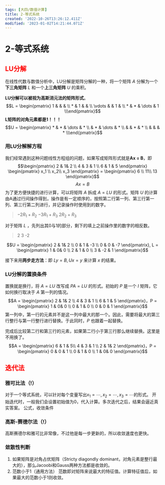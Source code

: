 ```yaml
---
tags: [大四/数值计算]
title: 2-等式系统
created: '2022-10-26T13:26:12.411Z'
modified: '2023-01-02T14:21:44.071Z'
---
```


# 2-等式系统

## <font color="red">LU分解</font>
在线性代数与数值分析中，LU分解是矩阵分解的一种，将一个矩阵 $A$ 分解为一个**下三角矩阵** $L$ 和一个**上三角矩阵** $U$ 的乘积。

**LU分解可以被视为高斯消元法的矩阵形式**。
$$L = \begin{pmatrix}   1 &  & &  \\   * & 1 &  &  \\   \vdots &  & 1 &  \\   * & * & \dots & 1 \\\end{pmatrix}$$
**L矩阵的对角元素都是1！！！**
$$U = \begin{pmatrix}   * & * & \dots & * \\    & * & \dots & * \\    &  & * & * \\    &  &  & * \\\end{pmatrix}$$

### 用LU分解解方程
我们经常遇到这种问题线性方程组的问题，如果写成矩阵形式就是**Ax = B**，即
$$\begin{pmatrix}   2 &  1& 2 \\   4 & 3 &  1 \\   6 & 1 & 5  \end{pmatrix} \begin{pmatrix}   x_1 \\  x_2\\ x_3 \end{pmatrix} = \begin{pmatrix}   6 \\  11\\ 13 \end{pmatrix}$$
$$Ax = B$$
为了更方便快捷的进行计算，可以将矩阵 $A$ 拆成 $A=LU$ 的形式。矩阵 $U$ 的计算由A通过行间操作得到，操作是有一定顺序的，按照第二行第一列、第三行第一列、第三行第二列进行，并记录操作时使用到的数字。
> $-2R_1 + R_2$
$-3R_1 + R_3$
$2R_2 + R_3$

对于矩阵 $L$ ，先列出其0与1的部分，剩下的填上之前操作里的数字的相反数。
> 2
3
-2

$$U = \begin{pmatrix}   2 &  1& 2 \\   0 & 1 &  -3 \\   0 & 0 & -7  \end{pmatrix}, L = \begin{pmatrix}   1 &  0& 0 \\   2 & 1 &  0 \\   3 & -2 & 1  \end{pmatrix}$$

接下来用**两步走方法**：即 $Ly = B, Ux = y$ 来计算 $x$ 的结果。

### LU分解的置换条件
置换就是换行，将 $A=LU$ 改写成 $PA=LU$ 的形式。初始的 $P$ 是一个 $I$ 矩阵，它如何换行取决于 $A$ 第一列的情况。
$$A = \begin{pmatrix}   2 &  1& 2 \\   4 & 3 &  1 \\   6 & 1 & 5  \end{pmatrix}，P = \begin{pmatrix}   1 &  0& 0 \\   0 & 1 &  0 \\   0 & 0 & 1  \end{pmatrix}$$
第一列中，第一行的元素并不是这一列中最大的那一个。因此，需要将最大的第三行整行与第一行整行进行替换。于此同时，$P$ 也跟着一起替换。

完成后比较第二行和第三行的元素，如果第二行小于第三行那么继续替换。这里是不用换了。
$$A = \begin{pmatrix}  6 & 1 & 5\\    4 & 3 &  1 \\   2 &  1& 2  \end{pmatrix}，P = \begin{pmatrix}  0 & 0 & 1  \\   0 & 1 &  0 \\   1 &  0& 0  \end{pmatrix}$$

## <font color="red">迭代法</font>
### 雅可比法（!）
对于一个等式系统，可以针对每个变量写出$x_1 = \cdots , x_2 = \cdots, x_3 = \cdots$的形式。
开始迭代时，一般我们会设置初始值为0，代入计算。多次迭代之后，结果会逼近真实答案。
公式，收敛条件


### 高斯-赛德尔法（!）
高斯赛德尔和雅可比非常像，不过他是每一步更新的，所以收敛速度也更快。

### 敛散性判断
1. 如果矩阵是对角占优矩阵（Stricty diagondly dominant，对角元素是整行最大的），那么Jacoobi和Gauss两种方法都是收敛的。
2. 范数小于1（通用方法）
范数即对矩阵来说最大的特征值。计算特征值后，如果最大的范数小于1则收敛。
